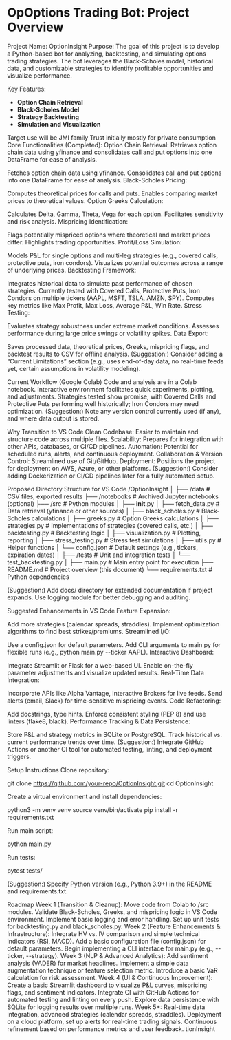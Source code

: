 # OpOptions Trading Bot: Project Overview
Project Name:
OptionInsight 
Purpose:
The goal of this project is to develop a Python-based bot for analyzing, backtesting, and simulating options trading strategies. The bot leverages the Black-Scholes model, historical data, and customizable strategies to identify profitable opportunities and visualize performance.

Key Features:

*   **Option Chain Retrieval**
*   **Black-Scholes Model**
*   **Strategy Backtesting**
*   **Simulation and Visualization**


Target use will be JMI family Trust initially mostly for private consumption 
Core Functionalities (Completed):
Option Chain Retrieval: 
Retrieves option chain data using yfinance and consolidates call and put options into one DataFrame for ease of analysis.

Fetches option chain data using yfinance.
Consolidates call and put options into one DataFrame for ease of analysis.
Black-Scholes Pricing:


Computes theoretical prices for calls and puts.
Enables comparing market prices to theoretical values.
Option Greeks Calculation:


Calculates Delta, Gamma, Theta, Vega for each option.
Facilitates sensitivity and risk analysis.
Mispricing Identification:


Flags potentially mispriced options where theoretical and market prices differ.
Highlights trading opportunities.
Profit/Loss Simulation:


Models P&L for single options and multi-leg strategies (e.g., covered calls, protective puts, iron condors).
Visualizes potential outcomes across a range of underlying prices.
Backtesting Framework:


Integrates historical data to simulate past performance of chosen strategies.
Currently tested with Covered Calls, Protective Puts, Iron Condors on multiple tickers (AAPL, MSFT, TSLA, AMZN, SPY).
Computes key metrics like Max Profit, Max Loss, Average P&L, Win Rate.
Stress Testing:


Evaluates strategy robustness under extreme market conditions.
Assesses performance during large price swings or volatility spikes.
Data Export:


Saves processed data, theoretical prices, Greeks, mispricing flags, and backtest results to CSV for offline analysis.
(Suggestion:)
Consider adding a “Current Limitations” section (e.g., uses end-of-day data, no real-time feeds yet, certain assumptions in volatility modeling).

Current Workflow (Google Colab)
Code and analysis are in a Colab notebook.
Interactive environment facilitates quick experiments, plotting, and adjustments.
Strategies tested show promise, with Covered Calls and Protective Puts performing well historically; Iron Condors may need optimization.
(Suggestion:)
Note any version control currently used (if any), and where data output is stored.

Why Transition to VS Code
Clean Codebase: Easier to maintain and structure code across multiple files.
Scalability: Prepares for integration with other APIs, databases, or CI/CD pipelines.
Automation: Potential for scheduled runs, alerts, and continuous deployment.
Collaboration & Version Control: Streamlined use of Git/GitHub.
Deployment: Positions the project for deployment on AWS, Azure, or other platforms.
(Suggestion:)
Consider adding Dockerization or CI/CD pipelines later for a fully automated setup.

Proposed Directory Structure for VS Code
/OptionInsight
│
├── /data                  # CSV files, exported results
├── /notebooks             # Archived Jupyter notebooks (optional)
├── /src                   # Python modules
│   ├── __init__.py
│   ├── fetch_data.py      # Data retrieval (yfinance or other sources)
│   ├── black_scholes.py   # Black-Scholes calculations
│   ├── greeks.py          # Option Greeks calculations
│   ├── strategies.py      # Implementations of strategies (covered calls, etc.)
│   ├── backtesting.py     # Backtesting logic
│   ├── visualization.py   # Plotting, reporting
│   ├── stress_testing.py  # Stress test simulations
│   ├── utils.py           # Helper functions
│   └── config.json        # Default settings (e.g., tickers, expiration dates)
│
├── /tests                 # Unit and integration tests
│   └── test_backtesting.py
│
├── main.py                # Main entry point for execution
├── README.md              # Project overview (this document)
└── requirements.txt       # Python dependencies

(Suggestion:)
Add docs/ directory for extended documentation if project expands.
Use logging module for better debugging and auditing.

Suggested Enhancements in VS Code
Feature Expansion:


Add more strategies (calendar spreads, straddles).
Implement optimization algorithms to find best strikes/premiums.
Streamlined I/O:


Use a config.json for default parameters.
Add CLI arguments to main.py for flexible runs (e.g., python main.py --ticker AAPL).
Interactive Dashboard:


Integrate Streamlit or Flask for a web-based UI.
Enable on-the-fly parameter adjustments and visualize updated results.
Real-Time Data Integration:


Incorporate APIs like Alpha Vantage, Interactive Brokers for live feeds.
Send alerts (email, Slack) for time-sensitive mispricing events.
Code Refactoring:


Add docstrings, type hints.
Enforce consistent styling (PEP 8) and use linters (flake8, black).
Performance Tracking & Data Persistence:


Store P&L and strategy metrics in SQLite or PostgreSQL.
Track historical vs. current performance trends over time.
(Suggestion:)
Integrate GitHub Actions or another CI tool for automated testing, linting, and deployment triggers.

Setup Instructions
Clone repository:

 git clone https://github.com/your-repo/OptionInsight.git
cd OptionInsight


Create a virtual environment and install dependencies:

 python3 -m venv venv
source venv/bin/activate
pip install -r requirements.txt


Run main script:

 python main.py


Run tests:

 pytest tests/


(Suggestion:)
Specify Python version (e.g., Python 3.9+) in the README and requirements.txt.

Roadmap
Week 1 (Transition & Cleanup):
Move code from Colab to /src modules.
Validate Black-Scholes, Greeks, and mispricing logic in VS Code environment.
Implement basic logging and error handling.
Set up unit tests for backtesting.py and black_scholes.py.
Week 2 (Feature Enhancements & Infrastructure):
Integrate HV vs. IV comparison and simple technical indicators (RSI, MACD).
Add a basic configuration file (config.json) for default parameters.
Begin implementing a CLI interface for main.py (e.g., --ticker, --strategy).
Week 3 (NLP & Advanced Analytics):
Add sentiment analysis (VADER) for market headlines.
Implement a simple data augmentation technique or feature selection metric.
Introduce a basic VaR calculation for risk assessment.
Week 4 (UI & Continuous Improvement):
Create a basic Streamlit dashboard to visualize P&L curves, mispricing flags, and sentiment indicators.
Integrate CI with GitHub Actions for automated testing and linting on every push.
Explore data persistence with SQLite for logging results over multiple runs.
Week 5+:
Real-time data integration, advanced strategies (calendar spreads, straddles).
Deployment on a cloud platform, set up alerts for real-time trading signals.
Continuous refinement based on performance metrics and user feedback.
tionInsight